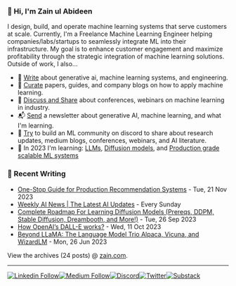### 👋 Hi, I'm Zain ul Abideen

I design, build, and operate machine learning systems that serve customers at scale. Currently, I'm a Freelance Machine Learning Engineer helping companies/labs/startups to seamlessly integrate ML into their infrastructure. My goal is to enhance customer engagement and maximize profitability through the strategic integration of machine learning solutions. Outside of work, I also...

- 📝 [Write](https://medium.com/@zaiinn440) about generative ai, machine learning systems, and engineering.
- 📌 [Curate](https://medium.com/@zaiinn440/list/road-to-production-d670689e9f51) papers, guides, and company blogs on how to apply machine learning.
- 🪩 [Discuss and Share](https://twitter.com/zaynismm) about conferences, webinars on machine learning in industry.
- 📬 [Send](https://rethinkai.substack.com/) a newsletter about generative AI, machine learning, and what I'm learning.
- 🤖 [Try](https://discord.gg/aMtqaxvH) to build an ML community on discord to share about research updates, medium blogs, conferences, webinars, and AI literature.
- 🌱 In 2023 I'm learning: [LLMs](https://medium.com/@zaiinn440/list/evolution-of-llms-9d9a7b146c3a), [Diffusion models](https://medium.com/@zaiinn440/list/diffusion-models-7f01264d7cd9), and [Production grade scalable ML systems](https://medium.com/@zaiinn440/list/road-to-production-d670689e9f51)


### 📝 Recent Writing

<!-- writing starts -->
* [One-Stop Guide for Production Recommendation Systems](https://medium.com/@zaiinn440/one-stop-guide-for-production-recommendation-systems-9491f68d92e3) - Tue, 21 Nov 2023
* [Weekly AI News | The Latest AI Updates](https://medium.com/@zaiinn440/list/latest-generative-ai-0c8da31b6381) -  Every Sunday
* [Complete Roadmap For Learning Diffusion Models (Prereqs, DDPM, Stable Diffusion, Dreambooth, and More!)](https://medium.com/ai-in-plain-english/complete-roadmap-for-learning-diffusion-models-prereqs-ddpm-stable-diffusion-dreambooth-and-a15941767180) - Tue, 26 Sep 2023
* [How OpenAI’s DALL-E works?](https://medium.com/@zaiinn440/how-openais-dall-e-works-da24ac6c12fa) - Wed, 11 Oct 2023
* [Beyond LLaMA: The Language Model Trio Alpaca, Vicuna, and WizardLM](https://medium.com/@zaiinn440/beyond-llama-the-language-model-trio-alpaca-vicuna-and-wizardlm-a46c8a8fb3d2) - Mon, 26 Jun 2023


<!-- writing ends -->

View the archives (24 posts) @ [zain.com](https://medium.com/@zaiinn440).


---

[![Linkedin Follow](https://img.shields.io/badge/LinkedIn-0077B5?style=for-the-badge&logo=linkedin&logoColor=white)](https://www.linkedin.com/in/zaiinulabideen/)[![Medium Follow](https://img.shields.io/badge/Medium-12100E?style=for-the-badge&logo=medium&logoColor=white)](https://medium.com/@zaiinn440)[![Discord](https://img.shields.io/badge/Discord-5865F2?style=for-the-badge&logo=discord&logoColor=white)](https://discord.gg/aMtqaxvH)[![Twitter](https://img.shields.io/badge/X-000000?style=for-the-badge&logo=x&logoColor=white)](https://twitter.com/zaynismm)[![Substack](https://img.shields.io/badge/Substack-%23006f5c.svg?style=for-the-badge&logo=substack&logoColor=FF6719)](https://rethinkai.substack.com/)

